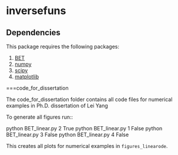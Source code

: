 # inversefuns

Dependencies
------------

This package requires the following packages:

1. [BET](https://github.com/UT-CHG/BET)
2. [numpy](http://www.numpy.org/)
3. [scipy](http://www.scipy.org/)
4. [matplotlib](http://matplotlib.org/)

===code_for_dissertation

The code_for_dissertation folder contains all code files for numerical examples in Ph.D. dissertation of Lei Yang

To generate all figures run::

python BET_linear.py 2 True
python BET_linear.py 1 False
python BET_linear.py 3 False
python BET_linear.py 4 False

This creates all plots for numerical examples in ``figures_linearode``.






